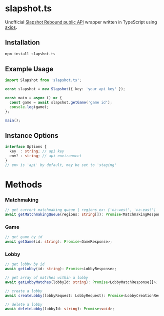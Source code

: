 # slapshot.ts
Unofficial [Slapshot Rebound public API](https://oddshot.notion.site/Slapshot-Public-API-7df0c5c0e67246aa941d9c7143e458db) wrapper written in TypeScript using [axios](https://axios-http.com).

## Installation
```bash
npm install slapshot.ts
```

## Example Usage
```ts
import Slapshot from 'slapshot.ts';

const slapshot = new Slapshot({ key: 'your api key' });

const main = async () => {
  const game = await slapshot.getGame('game id');
  console.log(game);
};

main();
```

## Instance Options
```ts
interface Options {
  key  : string; // api key
  env? : string; // api environment
}
// env is 'api' by default, may be set to 'staging'
```

# Methods

### Matchmaking
```ts
// get current matchmaking queue | regions ex: ['na-west', 'na-east']
await getMatchmakingQueue(regions: string[]): Promise<MatchmakingResponse>;
```

### Game
```ts
// get game by id
await getGame(id: string): Promise<GameResponse>;
```

### Lobby
```ts
// get lobby by id
await getLobby(id: string): Promise<LobbyResponse>;

// get array of matches within a lobby
await getLobbyMatches(lobbyId: string): Promise<LobbyMatchResponse[]>;

// create a lobby
await createLobby(lobbyRequest: LobbyRequest): Promise<LobbyCreationResponse>;

// delete a lobby
await deleteLobby(lobbyId: string): Promise<void>;
```


